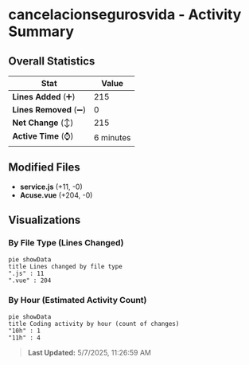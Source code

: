 # cancelacionsegurosvida - Activity Summary 

## Overall Statistics

| Stat                   | Value                                                             |
| ---------------------- | ----------------------------------------------------------------- |
| **Lines Added** (➕)   | 215                                          |
| **Lines Removed** (➖) | 0                                        |
| **Net Change** (↕)    | 215                |
| **Active Time** (⌚)   | 6 minutes |


## Modified Files
- **service.js** (+11, -0)
- **Acuse.vue** (+204, -0)

## Visualizations

### By File Type (Lines Changed)

```mermaid
pie showData
title Lines changed by file type
".js" : 11
".vue" : 204
```

### By Hour (Estimated Activity Count)

```mermaid
pie showData
title Coding activity by hour (count of changes)
"10h" : 1
"11h" : 4
```


> **Last Updated:** 5/7/2025, 11:26:59 AM